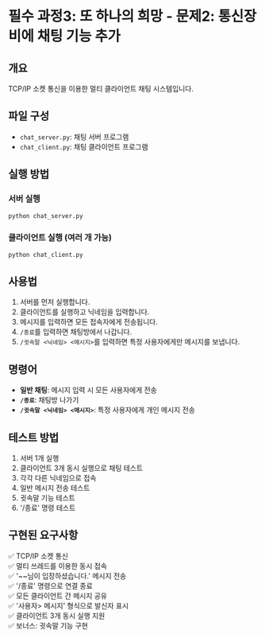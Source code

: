 # 필수 과정3: 또 하나의 희망 - 문제2: 통신장비에 채팅 기능 추가

## 개요
TCP/IP 소켓 통신을 이용한 멀티 클라이언트 채팅 시스템입니다.

## 파일 구성
- `chat_server.py`: 채팅 서버 프로그램
- `chat_client.py`: 채팅 클라이언트 프로그램

## 실행 방법

### 서버 실행
```bash
python chat_server.py
```

### 클라이언트 실행 (여러 개 가능)
```bash
python chat_client.py
```

## 사용법
1. 서버를 먼저 실행합니다.
2. 클라이언트를 실행하고 닉네임을 입력합니다.
3. 메시지를 입력하면 모든 접속자에게 전송됩니다.
4. `/종료`를 입력하면 채팅방에서 나갑니다.
5. `/귓속말 <닉네임> <메시지>`를 입력하면 특정 사용자에게만 메시지를 보냅니다.

## 명령어
- **일반 채팅**: 메시지 입력 시 모든 사용자에게 전송
- **`/종료`**: 채팅방 나가기
- **`/귓속말 <닉네임> <메시지>`**: 특정 사용자에게 개인 메시지 전송

## 테스트 방법
1. 서버 1개 실행
2. 클라이언트 3개 동시 실행으로 채팅 테스트
3. 각각 다른 닉네임으로 접속
4. 일반 메시지 전송 테스트
5. 귓속말 기능 테스트
6. '/종료' 명령 테스트

## 구현된 요구사항
✅ TCP/IP 소켓 통신  
✅ 멀티 쓰레드를 이용한 동시 접속  
✅ '~~님이 입장하셨습니다.' 메시지 전송  
✅ '/종료' 명령으로 연결 종료  
✅ 모든 클라이언트 간 메시지 공유  
✅ '사용자> 메시지' 형식으로 발신자 표시  
✅ 클라이언트 3개 동시 실행 지원  
✅ 보너스: 귓속말 기능 구현